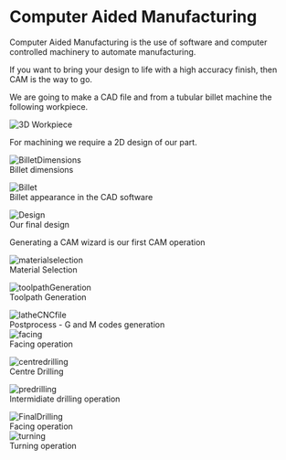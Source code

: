 # Computer Aided Manufacturing

Computer Aided Manufacturing is the use of software and computer controlled machinery to automate manufacturing.

If you want to bring your design to life with a high accuracy finish, then CAM is the way to go. 

We are going to make a CAD file and from a tubular billet machine the following workpiece.

![3D Workpiece](img/3Dworkpiece.PNG)

<!--This is how our billet will look like-->

For machining we require a 2D design of our part.

![BilletDimensions](img/billetDimensions.PNG)\
Billet dimensions

![Billet](img/billet.PNG)\
Billet appearance in the CAD software

![Design](img/design.PNG)\
Our final design

Generating a CAM wizard is our first CAM operation

![materialselection](img/materialselection.PNG)\
Material Selection

![toolpathGeneration](img/toolpathGeneration.PNG)\
Toolpath Generation

![latheCNCfile](img/latheCNCfile.PNG)\
Postprocess - G and M codes generation
\
![facing](img/facing.PNG)\
Facing operation

![centredrilling](img/centredrill.PNG)\
Centre Drilling

![predrilling](img/smallerDrill.PNG)\
Intermidiate drilling operation

![FinalDrilling](img/largerDrill.PNG)\
Facing operation
\
![turning](img/turning.PNG)\
Turning operation






